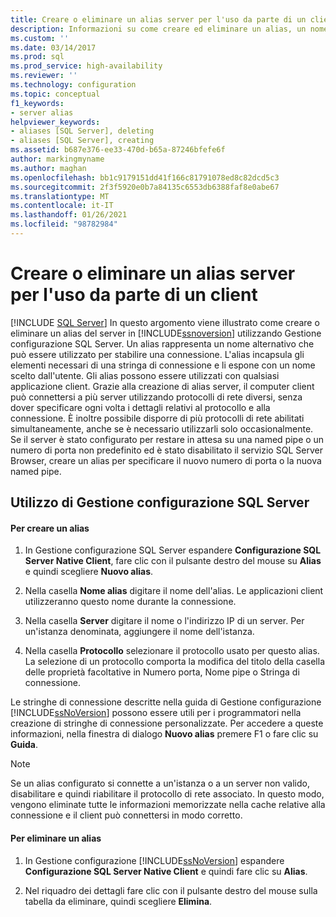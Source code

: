 ```yaml
---
title: Creare o eliminare un alias server per l'uso da parte di un client | Microsoft Docs
description: Informazioni su come creare ed eliminare un alias, un nome alternativo che è possibile usare quando ci si connette a un'istanza di SQL Server. Informazioni sui vantaggi degli alias.
ms.custom: ''
ms.date: 03/14/2017
ms.prod: sql
ms.prod_service: high-availability
ms.reviewer: ''
ms.technology: configuration
ms.topic: conceptual
f1_keywords:
- server alias
helpviewer_keywords:
- aliases [SQL Server], deleting
- aliases [SQL Server], creating
ms.assetid: b687e376-ee33-470d-b65a-87246bfefe6f
author: markingmyname
ms.author: maghan
ms.openlocfilehash: bb1c9179151dd41f166c81791078ed8c82dcd5c3
ms.sourcegitcommit: 2f3f5920e0b7a84135c6553db6388faf8e0abe67
ms.translationtype: MT
ms.contentlocale: it-IT
ms.lasthandoff: 01/26/2021
ms.locfileid: "98782984"
---
```

# <a name="create-or-delete-a-server-alias-for-use-by-a-client"></a>Creare o eliminare un alias server per l'uso da parte di un client
 [!INCLUDE [SQL Server](../../includes/applies-to-version/sqlserver.md)]
  In questo argomento viene illustrato come creare o eliminare un alias del server in [!INCLUDE[ssnoversion](../../includes/ssnoversion-md.md)] utilizzando Gestione configurazione SQL Server. Un alias rappresenta un nome alternativo che può essere utilizzato per stabilire una connessione. L'alias incapsula gli elementi necessari di una stringa di connessione e li espone con un nome scelto dall'utente. Gli alias possono essere utilizzati con qualsiasi applicazione client. Grazie alla creazione di alias server, il computer client può connettersi a più server utilizzando protocolli di rete diversi, senza dover specificare ogni volta i dettagli relativi al protocollo e alla connessione. È inoltre possibile disporre di più protocolli di rete abilitati simultaneamente, anche se è necessario utilizzarli solo occasionalmente. Se il server è stato configurato per restare in attesa su una named pipe o un numero di porta non predefinito ed è stato disabilitato il servizio SQL Server Browser, creare un alias per specificare il nuovo numero di porta o la nuova named pipe.  
  
##  <a name="using-sql-server-configuration-manager"></a><a name="SSMSProcedure"></a> Utilizzo di Gestione configurazione SQL Server  
  
#### <a name="to-create-an-alias"></a>Per creare un alias  
  
1.  In Gestione configurazione SQL Server espandere **Configurazione SQL Server Native Client**, fare clic con il pulsante destro del mouse su **Alias** e quindi scegliere **Nuovo alias**.  
  
2.  Nella casella **Nome alias** digitare il nome dell'alias. Le applicazioni client utilizzeranno questo nome durante la connessione.  
  
3.  Nella casella **Server** digitare il nome o l'indirizzo IP di un server. Per un'istanza denominata, aggiungere il nome dell'istanza.  
  
4.  Nella casella **Protocollo** selezionare il protocollo usato per questo alias. La selezione di un protocollo comporta la modifica del titolo della casella delle proprietà facoltative in Numero porta, Nome pipe o Stringa di connessione.  
  
 Le stringhe di connessione descritte nella guida di Gestione configurazione [!INCLUDE[ssNoVersion](../../includes/ssnoversion-md.md)] possono essere utili per i programmatori nella creazione di stringhe di connessione personalizzate. Per accedere a queste informazioni, nella finestra di dialogo **Nuovo alias** premere F1 o fare clic su **Guida**.  
  
> [!NOTE]  
>  Se un alias configurato si connette a un'istanza o a un server non valido, disabilitare e quindi riabilitare il protocollo di rete associato. In questo modo, vengono eliminate tutte le informazioni memorizzate nella cache relative alla connessione e il client può connettersi in modo corretto.  
  
#### <a name="to-delete-an-alias"></a>Per eliminare un alias  
  
1.  In Gestione configurazione [!INCLUDE[ssNoVersion](../../includes/ssnoversion-md.md)] espandere **Configurazione SQL Server Native Client** e quindi fare clic su **Alias**.  
  
2.  Nel riquadro dei dettagli fare clic con il pulsante destro del mouse sulla tabella da eliminare, quindi scegliere **Elimina**.  
  
  
